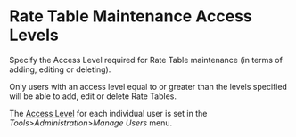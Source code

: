 # Rate Table Maintenance Access Levels

Specify the Access Level required for Rate Table maintenance (in terms
of adding, editing or deleting).

Only users with an access level equal to or greater than the levels
specified will be able to add, edit or delete Rate Tables.

The [Access Level](users+accesslevel.md) for each individual user is
set in the _Tools&gt;Administration&gt;Manage Users_ menu.
